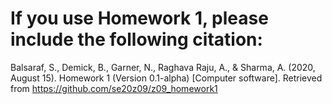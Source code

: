 # If you use Homework 1, please include the following citation:

Balsaraf, S., Demick, B., Garner, N., Raghava Raju, A., &amp; Sharma, A. (2020, August 15). Homework 1
  (Version 0.1-alpha) [Computer software]. Retrieved from
  https://github.com/se20z09/z09_homework1
